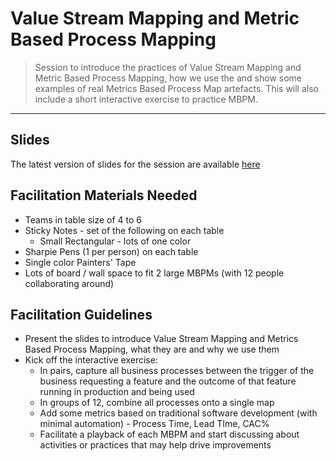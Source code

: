 # Value Stream Mapping and Metric Based Process Mapping

> Session to introduce the practices of Value Stream Mapping and Metric Based Process Mapping, how we use the and show some examples of real Metrics Based Process Map artefacts. This will also include a short interactive exercise to practice MBPM.

_____


## Slides

The latest version of slides for the session are available [here](https://drive.google.com/open?id=1W6hmobS5o33fllg0Pcfql6-oYWcvkXAXFC5CX8_tvRU)


## Facilitation Materials Needed

* Teams in table size of 4 to 6
* Sticky Notes - set of the following on each table
    * Small Rectangular - lots of one color
* Sharpie Pens (1 per person) on each table
* Single color Painters' Tape
* Lots of board / wall space to fit 2 large MBPMs (with 12 people collaborating around)


## Facilitation Guidelines

* Present the slides to introduce Value Stream Mapping and Metrics Based Process Mapping, what they are and why we use them
* Kick off the interactive exercise:
    * In pairs, capture all business processes between the trigger of the business requesting a feature and the outcome of that feature running in production and being used
    * In groups of 12, combine all processes onto a single map
    * Add some metrics based on traditional software development (with minimal automation) - Process Time, Lead TIme, CAC%
    * Facilitate a playback of each MBPM and start discussing about activities or practices that may help drive improvements
    
 
